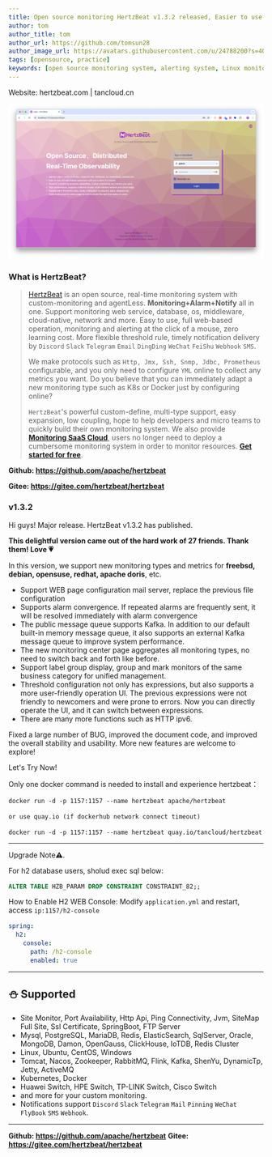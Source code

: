 ```yaml
---
title: Open source monitoring HertzBeat v1.3.2 released, Easier to use 
author: tom  
author_title: tom   
author_url: https://github.com/tomsun28  
author_image_url: https://avatars.githubusercontent.com/u/24788200?s=400&v=4  
tags: [opensource, practice]
keywords: [open source monitoring system, alerting system, Linux monitoring]
---
```


Website: hertzbeat.com | tancloud.cn

![HertzBeat](/img/home/0.png)

### What is HertzBeat?

> [HertzBeat](https://github.com/apache/hertzbeat) is an open source, real-time monitoring system with custom-monitoring and agentLess.
> **Monitoring+Alarm+Notify** all in one. Support monitoring web service, database, os, middleware, cloud-native, network and more.
> Easy to use, full web-based operation, monitoring and alerting at the click of a mouse, zero learning cost.
> More flexible threshold rule, timely notification delivery by `Discord` `Slack` `Telegram` `Email` `DingDing` `WeChat` `FeiShu` `Webhook` `SMS`.
>
> We make protocols such as `Http, Jmx, Ssh, Snmp, Jdbc, Prometheus` configurable, and you only need to configure `YML` online to collect any metrics you want.
> Do you believe that you can immediately adapt a new monitoring type such as K8s or Docker just by configuring online?
>
> `HertzBeat`'s powerful custom-define, multi-type support, easy expansion, low coupling, hope to help developers and micro teams to quickly build their own monitoring system.
> We also provide **[Monitoring SaaS Cloud](https://console.tancloud.cn)**, users no longer need to deploy a cumbersome monitoring system in order to monitor resources. **[Get started for free](https://console.tancloud.cn)**.

**Github: <https://github.com/apache/hertzbeat>**

**Gitee: <https://gitee.com/hertzbeat/hertzbeat>**

### v1.3.2

Hi guys! Major release. HertzBeat v1.3.2 has published.

**This delightful version came out of the hard work of 27 friends. Thank them! Love 💗**

In this version, we support new monitoring types and metrics for **freebsd, debian, opensuse, redhat, apache doris**, etc.

- Support WEB page configuration mail server, replace the previous file configuration
- Supports alarm convergence. If repeated alarms are frequently sent, it will be resolved immediately with alarm convergence
- The public message queue supports Kafka. In addition to our default built-in memory message queue, it also supports an external Kafka message queue to improve system performance.
- The new monitoring center page aggregates all monitoring types, no need to switch back and forth like before.
- Support label group display, group and mark monitors of the same business category for unified management.
- Threshold configuration not only has expressions, but also supports a more user-friendly operation UI. The previous expressions were not friendly to newcomers and were prone to errors. Now you can directly operate the UI, and it can switch between expressions.
- There are many more functions such as HTTP ipv6.

Fixed a large number of BUG, improved the document code, and improved the overall stability and usability. More new features are welcome to explore!

Let's Try Now!

Only one docker command is needed to install and experience hertzbeat：

`docker run -d -p 1157:1157 --name hertzbeat apache/hertzbeat`

```or use quay.io (if dockerhub network connect timeout)```

```docker run -d -p 1157:1157 --name hertzbeat quay.io/tancloud/hertzbeat```

---

Upgrade Note⚠️.

For h2 database users, sholud exec sql below:

```sql
ALTER TABLE HZB_PARAM DROP CONSTRAINT CONSTRAINT_82;;
```

How to Enable H2 WEB Console:
Modify `application.yml` and restart, access `ip:1157/h2-console`

```yaml
spring:
  h2:
    console:
      path: /h2-console
      enabled: true
```

---

## ⛄ Supported

- Site Monitor, Port Availability, Http Api, Ping Connectivity, Jvm, SiteMap Full Site, Ssl Certificate, SpringBoot, FTP Server
- Mysql, PostgreSQL, MariaDB, Redis, ElasticSearch, SqlServer, Oracle, MongoDB, Damon, OpenGauss, ClickHouse, IoTDB, Redis Cluster
- Linux, Ubuntu, CentOS, Windows
- Tomcat, Nacos, Zookeeper, RabbitMQ, Flink, Kafka, ShenYu, DynamicTp, Jetty, ActiveMQ
- Kubernetes, Docker
- Huawei Switch, HPE Switch, TP-LINK Switch, Cisco Switch
- and more for your custom monitoring.
- Notifications support `Discord` `Slack` `Telegram` `Mail` `Pinning` `WeChat` `FlyBook` `SMS` `Webhook`.

---

**Github: <https://github.com/apache/hertzbeat>**
**Gitee: <https://gitee.com/hertzbeat/hertzbeat>**

